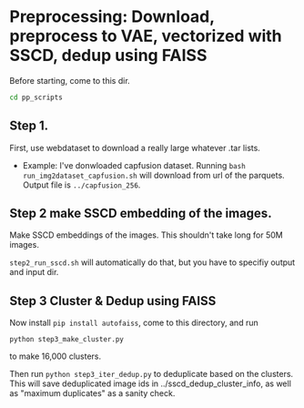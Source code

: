 # Preprocessing: Download, preprocess to VAE, vectorized with SSCD, dedup using FAISS

Before starting, come to this dir.

```bash
cd pp_scripts
```

## Step 1.

First, use webdataset to download a really large whatever .tar lists.

* Example: I've donwloaded capfusion dataset. Running `bash run_img2dataset_capfusion.sh` will download from url of the parquets. Output file is `../capfusion_256`.

## Step 2 make SSCD embedding of the images.

Make SSCD embeddings of the images. This shouldn't take long for 50M images.

`step2_run_sscd.sh` will automatically do that, but you have to specifiy output and input dir.

## Step 3 Cluster & Dedup using FAISS

Now install `pip install autofaiss`, come to this directory, and run

`python step3_make_cluster.py`

to make 16,000 clusters.

Then run `python step3_iter_dedup.py` to deduplicate based on the clusters. This will save deduplicated image ids in ../sscd_dedup_cluster_info, as well as "maximum duplicates" as a sanity check.




